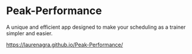 # Peak-Performance
A unique and efficient app designed to make your scheduling as a trainer simpler and easier. 

https://laurenagra.github.io/Peak-Performance/
